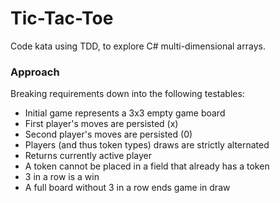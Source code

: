 # Tic-Tac-Toe
Code kata using TDD, to explore C# multi-dimensional arrays.

### Approach 
Breaking requirements down into the following testables:

- Initial game represents a 3x3 empty game board
- First player's moves are persisted (x)
- Second player's moves are persisted (0)
- Players (and thus token types) draws are strictly alternated
- Returns currently active player
- A token cannot be placed in a field that already has a token
- 3 in a row is a win
- A full board without 3 in a row ends game in draw
